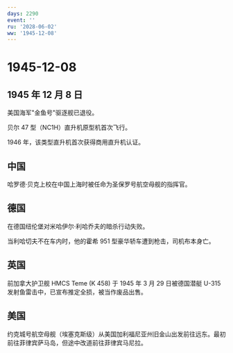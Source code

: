 ```yaml
---
days: 2290
event: ''
ru: '2028-06-02'
ww: '1945-12-08'
---
```


# 1945-12-08

## 1945 年 12 月 8 日

美国海军"金鱼号"驱逐舰已退役。

贝尔 47 型（NC1H）直升机原型机首次飞行。

1946 年，该类型直升机首次获得商用直升机认证。

## 中国

哈罗德·贝克上校在中国上海时被任命为圣保罗号航空母舰的指挥官。

## 德国

在德国纽伦堡对米哈伊尔·利哈乔夫的暗杀行动失败。

当利哈切夫不在车内时，他的霍希 951 型豪华轿车遭到枪击，司机布本身亡。

## 英国

前加拿大护卫舰 HMCS Teme (K 458) 于 1945 年 3 月 29 日被德国潜艇 U-315
发射鱼雷击中，已宣布推定全损，被当作废品出售。

## 美国

约克城号航空母舰（埃塞克斯级）从美国加利福尼亚州旧金山出发前往远东。最初前往菲律宾萨马岛，但途中改道前往菲律宾马尼拉。